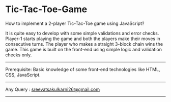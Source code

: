 # Tic-Tac-Toe-Game

How to implement a 2-player Tic-Tac-Toe game using JavaScript? 

It is quite easy to develop with some simple validations and error checks. Player-1 starts playing the game and both the players make their moves in consecutive turns. The player who makes a straight 3-block chain wins the game. This game is built on the front-end using simple logic and validation checks only.   <hr>

Prerequisite: Basic knowledge of some front-end technologies like HTML, CSS, JavaScript. <hr>

Any Query : sreevatsakulkarni26@gmail.com <hr>
